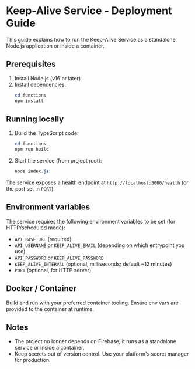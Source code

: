 # Keep-Alive Service - Deployment Guide

This guide explains how to run the Keep-Alive Service as a standalone Node.js application or inside a container.

## Prerequisites

1. Install Node.js (v16 or later)
2. Install dependencies:
   ```powershell
   cd functions
   npm install
   ```

## Running locally

1. Build the TypeScript code:
   ```powershell
   cd functions
   npm run build
   ```
2. Start the service (from project root):
   ```powershell
   node index.js
   ```

The service exposes a health endpoint at `http://localhost:3000/health` (or the port set in `PORT`).

## Environment variables

The service requires the following environment variables to be set (for HTTP/scheduled mode):

- `API_BASE_URL` (required)
- `API_USERNAME` or `KEEP_ALIVE_EMAIL` (depending on which entrypoint you use)
- `API_PASSWORD` or `KEEP_ALIVE_PASSWORD`
- `KEEP_ALIVE_INTERVAL` (optional, milliseconds; default ~12 minutes)
- `PORT` (optional, for HTTP server)

## Docker / Container

Build and run with your preferred container tooling. Ensure env vars are provided to the container at runtime.

## Notes

- The project no longer depends on Firebase; it runs as a standalone service or inside a container.
- Keep secrets out of version control. Use your platform's secret manager for production.
